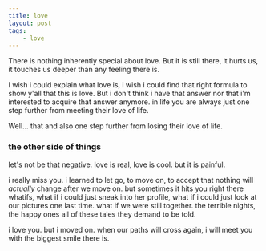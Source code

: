 ```yaml
---
title: love
layout: post
tags:
    - love
---
```



There is nothing inherently special about love. But it is still there, it hurts us, it touches us deeper than any feeling there is.

I wish i could explain what love is, i wish i could find that right formula to show y'all that this is love. But i don't think i have that answer nor that i'm interested to acquire that answer anymore. in life you are always just one step further from meeting their love of life.

Well... that and also one step further from losing their love of life.

### the other side of things

let's not be that negative. love is real, love is cool. but it is painful.

i really miss you. i learned to let go, to move on, to accept that nothing will *actually* change after we move on. but sometimes it hits you right there whatifs, what if i could just sneak into her profile, what if i could just look at our pictures one last time. what if we were still together. the terrible nights, the happy ones all of these tales they demand to be told.

i love you. but i moved on. when our paths will cross again, i will meet you with the biggest smile there is.


